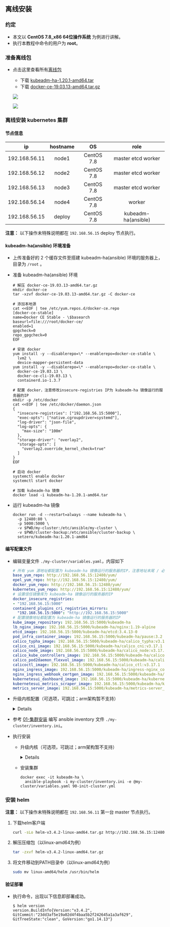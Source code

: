 ## 离线安装

### 约定

- 本文以 **CentOS 7.8_x86 64位操作系统** 为例进行讲解。
- 执行本教程中命令的用户为 **root**。

### 准备离线包

- 点击这里查看所有[离线包](https://github.com/TimeBye/kubeadm-ha/actions?query=workflow%3AOffline)
  - 下载 [kubeadm-ha-1.20.1-amd64.tar](https://oss.choerodon.com.cn/kubeadm-ha/kubeadm-ha-1.20.1-amd64.tar)
  - 下载 [docker-ce-19.03.13-amd64.tar.gz](https://oss.choerodon.com.cn/kubeadm-ha/docker-ce-19.03.13-amd64.tar.gz)

  ![](https://i.loli.net/2021/01/22/e7AvpuaUStkorcz.png)

  ![](https://i.loli.net/2021/01/22/9LEHpcaAixvBFtU.png)
### 离线安装 kubernetes 集群

#### 节点信息

|    **ip**     | **hostname** |   **OS**   |      **role**       |
| :-----------: | :----------: | :--------: | :-----------------: |
| 192.168.56.11 |    node1     | CentOS 7.8 | master etcd worker  |
| 192.168.56.12 |    node2     | CentOS 7.8 | master etcd worker  |
| 192.168.56.13 |    node3     | CentOS 7.8 | master etcd worker  |
| 192.168.56.14 |    node4     | CentOS 7.8 |       worker        |
| 192.168.56.15 |    deploy    | CentOS 7.8 | kubeadm-ha(ansible) |

**注意：** 以下操作未特殊说明都在 `192.168.56.15` deploy 节点执行。

#### kubeadm-ha(ansible) 环境准备

- 上传准备好的 2 个缓存文件至搭建 kubeadm-ha(ansible) 环境的服务器上，目录为 `/root` 。

- 准备 kubeadm-ha(ansible) 环境
  ```shell
  # 解压 docker-ce-19.03.13-amd64.tar.gz
  mkdir docker-ce
  tar -xzvf docker-ce-19.03.13-amd64.tar.gz -C docker-ce

  # 添加本地源
  cat <<EOF | tee /etc/yum.repos.d/docker-ce.repo
  [docker-ce-stable]
  name=Docker CE Stable - \$basearch
  baseurl=file:///root/docker-ce/
  enabled=1
  gpgcheck=0
  repo_gpgcheck=0
  EOF

  # 安装 docker
  yum install -y --disablerepo=\* --enablerepo=docker-ce-stable \
    lvm2 \
    device-mapper-persistent-data
  yum install -y --disablerepo=\* --enablerepo=docker-ce-stable \
    docker-ce-19.03.13 \
    docker-ce-cli-19.03.13 \
    containerd.io-1.3.7

  # 配置 docker，注意修改insecure-registries IP为 kubeadm-ha 镜像运行的服务器的IP
  mkdir -p /etc/docker
  cat <<EOF | tee /etc/docker/daemon.json
  {
    "insecure-registries": ["192.168.56.15:5000"],
    "exec-opts": ["native.cgroupdriver=systemd"],
    "log-driver": "json-file",
    "log-opts": {
      "max-size": "100m"
    },
    "storage-driver": "overlay2",
    "storage-opts": [
      "overlay2.override_kernel_check=true"
    ]
  }
  EOF

  # 启动 docker
  systemctl enable docker
  systemctl start docker
  
  # 加载 kubeadm-ha 镜像
  docker load -i kubeadm-ha-1.20.1-amd64.tar
  ```

- 运行 kubeadm-ha 镜像
  ```shell
  docker run -d --restart=always --name kubeadm-ha \
    -p 12480:80 \
    -p 5000:5000 \
    -v $PWD/my-cluster:/etc/ansible/my-cluster \
    -v $PWD/cluster-backup:/etc/ansible/cluster-backup \
    setzero/kubeadm-ha:1.20.1-amd64
  ```

#### 编写配置文件

- 编辑变量文件 `./my-cluster/variables.yaml`，内容如下
  ```yaml
  # 所有 yum 源地址都配置为 kubeadm-ha 镜像运行的服务器的IP，注意地址末尾 / 必须加上
  base_yum_repo: http://192.168.56.15:12480/yum/
  epel_yum_repo: http://192.168.56.15:12480/yum/
  docker_yum_repo: http://192.168.56.15:12480/yum/
  kubernetes_yum_repo: http://192.168.56.15:12480/yum/
  # 设置信任镜像库为 kubeadm-ha 镜像运行的服务器的IP
  docker_insecure_registries:
  - "192.168.56.15:5000"
  containerd_plugins_cri_registries_mirrors:
    "192.168.56.15:5000": "http://192.168.56.15:5000"
  # 配置镜像地址都配置为 kubeadm-ha 镜像运行的服务器的IP
  kube_image_repository: 192.168.56.15:5000/kubeadm-ha
  lb_nginx_image: 192.168.56.15:5000/kubeadm-ha/nginx:1.19-alpine
  etcd_image: 192.168.56.15:5000/kubeadm-ha/etcd:3.4.13-0
  pod_infra_container_image: 192.168.56.15:5000/kubeadm-ha/pause:3.2
  calico_typha_image: 192.168.56.15:5000/kubeadm-ha/calico_typha:v3.17.1
  calico_cni_image: 192.168.56.15:5000/kubeadm-ha/calico_cni:v3.17.1
  calico_node_image: 192.168.56.15:5000/kubeadm-ha/calico_node:v3.17.1
  calico_kube_controllers_image: 192.168.56.15:5000/kubeadm-ha/calico_kube-controllers:v3.17.1
  calico_pod2daemon_flexvol_image: 192.168.56.15:5000/kubeadm-ha/calico_pod2daemon-flexvol:v3.17.1
  calicoctl_image: 192.168.56.15:5000/kubeadm-ha/calico_ctl:v3.17.1
  nginx_ingress_image: 192.168.56.15:5000/kubeadm-ha/ingress-nginx_controller:v0.41.2
  nginx_ingress_webhook_certgen_image: 192.168.56.15:5000/kubeadm-ha/jettech_kube-webhook-certgen:v1.5.0
  kubernetesui_dashboard_image: 192.168.56.15:5000/kubeadm-ha/kubernetesui_dashboard:v2.1.0
  kubernetesui_metrics_scraper_image: 192.168.56.15:5000/kubeadm-ha/kubernetesui_metrics-scraper:v1.0.6
  metrics_server_image: 192.168.56.15:5000/kubeadm-ha/metrics-server_metrics-server:v0.4.0
  ```

- 升级内核配置（可选项，可跳过；arm架构暂不支持）
    <details>

    - 编辑 `./my-cluster/variables.yaml` 追加以下字段
      ```yaml
      # 若需升级内核添加一下变量，不升级则不添加
      kernel_centos:
      - http://192.168.56.15:12480/yum/kernel-ml-4.20.13-1.el7.elrepo.x86_64.rpm
      - http://192.168.56.15:12480/yum/kernel-ml-devel-4.20.13-1.el7.elrepo.x86_64.rpm
      ```
    </details>

- 参考 [01-集群安装](./01-集群安装.md#集群规划) 编写 ansible inventory 文件 `./my-cluster/inventory.ini`。

- 执行安装
  - 升级内核（可选项，可跳过；arm架构暂不支持）
    <details>

    ```
    docker exec -it kubeadm-ha \
      ansible-playbook -i my-cluster/inventory.ini -e @my-cluster/variables.yaml 00-kernel.yml
    ```
    </details>

  - 安装集群
    ```
    docker exec -it kubeadm-ha \
      ansible-playbook -i my-cluster/inventory.ini -e @my-cluster/variables.yaml 90-init-cluster.yml
    ```

### 安装 helm

**注意：** 以下操作未特殊说明都在 `192.168.56.11` 第一台 master 节点执行。

1. 下载helm客户端

    ```bash
    curl -sLo helm-v3.4.2-linux-amd64.tar.gz http://192.168.56.15:12480/helm-v3.4.2-linux-amd64.tar.gz
    ```

2. 解压压缩包（以linux-amd64为例）

    ```bash
    tar -zxvf helm-v3.4.2-linux-amd64.tar.gz
    ```

3. 将文件移动到PATH目录中（以linux-amd64为例）

    ```bash
    sudo mv linux-amd64/helm /usr/bin/helm
    ```

#### 验证部署

- 执行命令，出现以下信息即部署成功。
    
    ```console
    $ helm version
    version.BuildInfo{Version:"v3.4.2", GitCommit:"23dd3af5e19a02d4f4baa5b2f242645a1a3af629", GitTreeState:"clean", GoVersion:"go1.14.13"}
    ```
